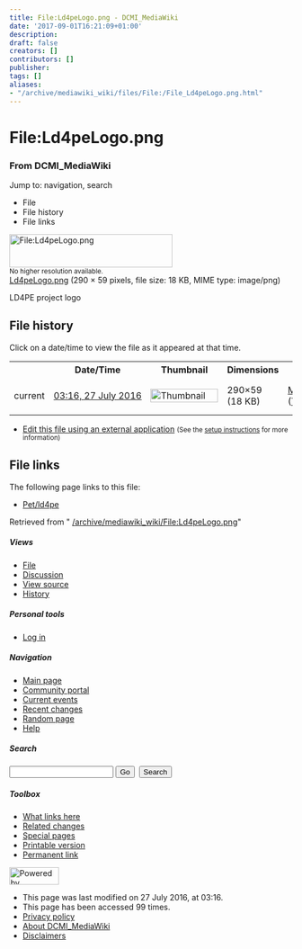 ```yaml
---
title: File:Ld4peLogo.png - DCMI_MediaWiki
date: '2017-09-01T16:21:09+01:00'
description: 
draft: false
creators: []
contributors: []
publisher: 
tags: []
aliases:
- "/archive/mediawiki_wiki/files/File:/File_Ld4peLogo.png.html"
---
```


<a id="top"></a>
# File:Ld4peLogo.png

### From DCMI\_MediaWiki

Jump to: navigation, search
<!-- start content -->
- File
- File history
- File links

 [<img alt="File:Ld4peLogo.png" src="/images/9/94/Ld4peLogo.png" width="290" height="59">](/archive/mediawiki_wiki/files/Ld4peLogo.png)  
<small>No higher resolution available.</small>  
 [Ld4peLogo.png](/images/9/94/Ld4peLogo.png)‎ (290 × 59 pixels, file size: 18 KB, MIME type: image/png)

LD4PE project logo

<!-- 
NewPP limit report
Preprocessor node count: 1/1000000
Post-expand include size: 0/2097152 bytes
Template argument size: 0/2097152 bytes
Expensive parser function count: 0/100
-->
## File history

Click on a date/time to view the file as it appeared at that time.

<table class="wikitable filehistory">
  <tr>
    <td></td>
    <th>Date/Time</th>
    <th>Thumbnail</th>
    <th>Dimensions</th>
    <th>User</th>
    <th>Comment</th>
  </tr>
  <tr>
    <td>current</td>
    <td class="filehistory-selected" style="white-space: nowrap;"><a href="/archive/mediawiki_wiki/files/Ld4peLogo.png">03:16, 27 July 2016</a></td>
    <td><a href="/images/9/94/Ld4peLogo.png"><img alt="Thumbnail for version as of 03:16, 27 July 2016" src="/images/9/94/Ld4peLogo.png" width="120" height="24"></a></td>
    <td>290×59 <span style="white-space: nowrap;">(18 KB)</span>
    </td>
    <td>
      <a href="/index.php?title=User:MikeCrandall&amp;action=edit&amp;redlink=1" class="new mw-userlink" title="User:MikeCrandall (page does not exist)">MikeCrandall</a> <span style="white-space: nowrap;"> <span class="mw-usertoollinks">(<a href="/index.php?title=User_talk:MikeCrandall&amp;action=edit&amp;redlink=1" class="new" title="User talk:MikeCrandall (page does not exist)">Talk</a> | <a href="/index.php/Special:Contributions/MikeCrandall" title="Special:Contributions/MikeCrandall">contribs</a>)</span></span>
    </td>
    <td> <span class="comment">(LD4PE project logo)</span>
    </td>
  </tr>
</table>

  

- [Edit this file using an external application](/index.php?title=File:Ld4peLogo.png&action=edit&externaledit=true&mode=file "File:Ld4peLogo.png") <small>(See the <a href="http://www.mediawiki.org/wiki/Manual:External_editors" class="external text" rel="nofollow">setup instructions</a> for more information)</small>

## File links

The following page links to this file:

- [Pet/ld4pe](/index.php/Pet/ld4pe "Pet/ld4pe")

Retrieved from " [/archive/mediawiki_wiki/File:Ld4peLogo.png](/archive/mediawiki_wiki/files/File:/File:Ld4peLogo.png.html)"

<!-- end content -->

##### Views

- [File](/archive/mediawiki_wiki/files/File:/File:Ld4peLogo.png.html "View the file page [c]")
- [Discussion](/index.php?title=File_talk:Ld4peLogo.png&action=edit&redlink=1 "Discussion about the content page [t]")
- [View source](/index.php?title=File:Ld4peLogo.png&action=edit "This page is protected.
You can view its source [e]")
- [History](/index.php?title=File:Ld4peLogo.png&action=history "Past revisions of this page [h]")

##### Personal tools

- [Log in](/index.php?title=Special:UserLogin&returnto=File:Ld4peLogo.png "You are encouraged to log in; however, it is not mandatory [o]")

<script type="text/javascript"> if (window.isMSIE55) fixalpha(); </script>

##### Navigation

- [Main page](/index.php/Main_Page "Visit the main page [z]")
- [Community portal](/index.php/DCMI_MediaWiki:Community_portal "About the project, what you can do, where to find things")
- [Current events](/index.php/DCMI_MediaWiki:Current_events "Find background information on current events")
- [Recent changes](/index.php/Special:RecentChanges "The list of recent changes in the wiki [r]")
- [Random page](/index.php/Special:Random "Load a random page [x]")
- [Help](/index.php/Help:Contents "The place to find out")

##### <label for="searchInput">Search</label>

<form action="/index.php" id="searchform">
				<input type="hidden" name="title" value="Special:Search">
				<input id="searchInput" title="Search DCMI_MediaWiki" accesskey="f" type="search" name="search">
				<input type="submit" name="go" class="searchButton" id="searchGoButton" value="Go" title="Go to a page with this exact name if exists"> 
				<input type="submit" name="fulltext" class="searchButton" id="mw-searchButton" value="Search" title="Search the pages for this text">
			</form>

##### Toolbox

- [What links here](/index.php/Special:WhatLinksHere/File:Ld4peLogo.png "List of all wiki pages that link here [j]")
- [Related changes](/index.php/Special:RecentChangesLinked/File:Ld4peLogo.png "Recent changes in pages linked from this page [k]")
- [Special pages](/index.php/Special:SpecialPages "List of all special pages [q]")
- [Printable version](/index.php?title=File:Ld4peLogo.png&printable=yes "Printable version of this page [p]")
- [Permanent link](/index.php?title=File:Ld4peLogo.png&oldid=10056 "Permanent link to this revision of the page")

<!-- end of the left (by default at least) column -->

 [<img src="/skins/common/images/poweredby_mediawiki_88x31.png" height="31" width="88" alt="Powered by MediaWiki">](http://www.mediawiki.org/)

- This page was last modified on 27 July 2016, at 03:16.
- This page has been accessed 99 times.
- [Privacy policy](/index.php/DCMI_MediaWiki:Privacy_policy "DCMI MediaWiki:Privacy policy")
- [About DCMI\_MediaWiki](/index.php/DCMI_MediaWiki:About "DCMI MediaWiki:About")
- [Disclaimers](/index.php/DCMI_MediaWiki:General_disclaimer "DCMI MediaWiki:General disclaimer")

<script>if (window.runOnloadHook) runOnloadHook();</script><!-- Served in 0.555 secs. -->
